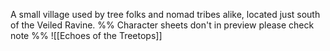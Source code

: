 A small village used by tree folks and nomad tribes alike, located just south of the Veiled Ravine.
%% Character sheets don't in preview please check note %%
![[Echoes of the Treetops]]